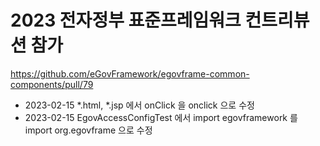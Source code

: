 # 2023 전자정부 표준프레임워크 컨트리뷰션 참가

https://github.com/eGovFramework/egovframe-common-components/pull/79

- 2023-02-15 *.html, *.jsp 에서 onClick 을 onclick 으로 수정
- 2023-02-15 EgovAccessConfigTest 에서 import egovframework 를 import org.egovframe 으로 수정
